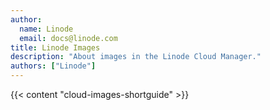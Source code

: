 ```yaml
---
author:
  name: Linode
  email: docs@linode.com
title: Linode Images
description: "About images in the Linode Cloud Manager."
authors: ["Linode"]
---
```


{{< content "cloud-images-shortguide" >}}
